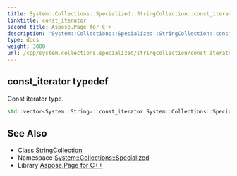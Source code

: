 ```yaml
---
title: System::Collections::Specialized::StringCollection::const_iterator typedef
linktitle: const_iterator
second_title: Aspose.Page for C++
description: 'System::Collections::Specialized::StringCollection::const_iterator typedef. Const iterator type in C++.'
type: docs
weight: 3000
url: /cpp/system.collections.specialized/stringcollection/const_iterator/
---
```

## const_iterator typedef


Const iterator type.

```cpp
std::vector<System::String>::const_iterator System::Collections::Specialized::StringCollection::const_iterator
```

## See Also

* Class [StringCollection](../)
* Namespace [System::Collections::Specialized](../../)
* Library [Aspose.Page for C++](../../../)
